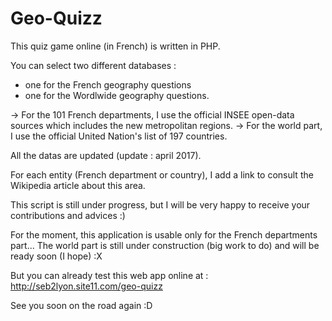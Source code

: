 # Geo-Quizz
This quiz game online (in French) is written in PHP. 

You can select two different databases : 
  - one for the French geography questions 
  - one for the Wordlwide geography questions.

-> For the 101 French departments, I use the official INSEE open-data sources which includes the new metropolitan regions.
-> For the world part, I use the official United Nation's list of 197 countries.

All the datas are updated (update : april 2017).

For each entity (French department or country), I add a link to consult the Wikipedia article about this area.

This script is still under progress, but I will be very happy to receive your contributions and advices :)

For the moment, this application is usable only for the French departments part... The world part is still under construction (big work to do) and will be ready soon (I hope) :X

But you can already test this web app online at : http://seb2lyon.site11.com/geo-quizz

See you soon on the road again :D
